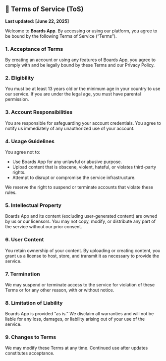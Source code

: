 ## 📄 Terms of Service (ToS)

**Last updated: \[June 22, 2025]**

Welcome to **Boards App**. By accessing or using our platform, you agree to be bound by the following Terms of Service (“Terms”).

### 1. Acceptance of Terms

By creating an account or using any features of Boards App, you agree to comply with and be legally bound by these Terms and our Privacy Policy.

### 2. Eligibility

You must be at least 13 years old or the minimum age in your country to use our service. If you are under the legal age, you must have parental permission.

### 3. Account Responsibilities

You are responsible for safeguarding your account credentials. You agree to notify us immediately of any unauthorized use of your account.

### 4. Usage Guidelines

You agree not to:

* Use Boards App for any unlawful or abusive purpose.
* Upload content that is obscene, violent, hateful, or violates third-party rights.
* Attempt to disrupt or compromise the service infrastructure.

We reserve the right to suspend or terminate accounts that violate these rules.

### 5. Intellectual Property

Boards App and its content (excluding user-generated content) are owned by us or our licensors. You may not copy, modify, or distribute any part of the service without our prior consent.

### 6. User Content

You retain ownership of your content. By uploading or creating content, you grant us a license to host, store, and transmit it as necessary to provide the service.

### 7. Termination

We may suspend or terminate access to the service for violation of these Terms or for any other reason, with or without notice.

### 8. Limitation of Liability

Boards App is provided “as is.” We disclaim all warranties and will not be liable for any loss, damages, or liability arising out of your use of the service.

### 9. Changes to Terms

We may modify these Terms at any time. Continued use after updates constitutes acceptance.